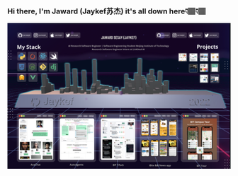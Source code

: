 ### Hi there, I'm Jaward (Jaykef苏杰) it's all down here👇🏽👇🏽

<img width="1600" alt="Screenshot 2023-09-06 at 10 03 48" src="cover.png">


<!--
**Jaykef/Jaykef** is a ✨ _special_ ✨ repository because its `README.md` (this file) appears on your GitHub profile.

Here are some ideas to get you started:

- 🔭 I’m currently working on ...
- 🌱 I’m currently learning ...
- 👯 I’m looking to collaborate on ...
- 🤔 I’m looking for help with ...
- 💬 Ask me about ...
- 📫 How to reach me: ...
- 😄 Pronouns: ...
- ⚡ Fun fact: ...
-->

